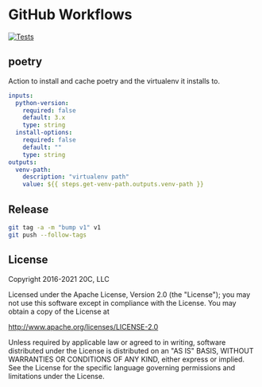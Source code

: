 
# GitHub Workflows


[![Tests](https://github.com/20c/workflows/workflows/ci/badge.svg)](https://github.com/20c/workflows/actions/workflows/ci.yaml)


## poetry

Action to install and cache poetry and the virtualenv it installs to.

```yaml
inputs:
  python-version:
    required: false
    default: 3.x
    type: string
  install-options:
    required: false
    default: ""
    type: string
outputs:
  venv-path:
    description: "virtualenv path"
    value: ${{ steps.get-venv-path.outputs.venv-path }}
```

## Release

```sh
git tag -a -m "bump v1" v1
git push --follow-tags
```

## License

Copyright 2016-2021 20C, LLC

Licensed under the Apache License, Version 2.0 (the "License");
you may not use this software except in compliance with the License.
You may obtain a copy of the License at

   http://www.apache.org/licenses/LICENSE-2.0

Unless required by applicable law or agreed to in writing, software
distributed under the License is distributed on an "AS IS" BASIS,
WITHOUT WARRANTIES OR CONDITIONS OF ANY KIND, either express or implied.
See the License for the specific language governing permissions and
limitations under the License.
